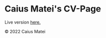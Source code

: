 ﻿# Caius Matei's CV-Page 
 Live version [here.](https://CaiusMatei.github.io/projekt-cv/)

 
 © 2022 Caius Matei
  





